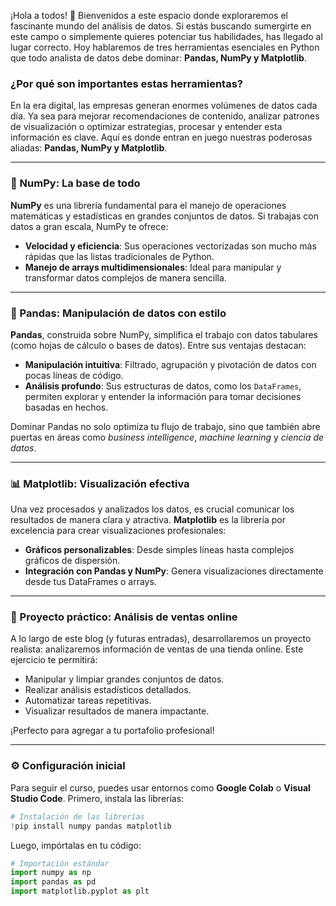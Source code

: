 ¡Hola a todos! 👋 Bienvenidos a este espacio donde exploraremos el fascinante mundo del análisis de datos. Si estás buscando sumergirte en este campo o simplemente quieres potenciar tus habilidades, has llegado al lugar correcto. Hoy hablaremos de tres herramientas esenciales en Python que todo analista de datos debe dominar: **Pandas, NumPy y Matplotlib**. 

### ¿Por qué son importantes estas herramientas?

En la era digital, las empresas generan enormes volúmenes de datos cada día. Ya sea para mejorar recomendaciones de contenido, analizar patrones de visualización o optimizar estrategias, procesar y entender esta información es clave. Aquí es donde entran en juego nuestras poderosas aliadas: **Pandas, NumPy y Matplotlib**.

---

### 🔢 NumPy: La base de todo

**NumPy** es una librería fundamental para el manejo de operaciones matemáticas y estadísticas en grandes conjuntos de datos. Si trabajas con datos a gran escala, NumPy te ofrece:

- **Velocidad y eficiencia**: Sus operaciones vectorizadas son mucho más rápidas que las listas tradicionales de Python.
- **Manejo de arrays multidimensionales**: Ideal para manipular y transformar datos complejos de manera sencilla.

---

### 🐼 Pandas: Manipulación de datos con estilo

**Pandas**, construida sobre NumPy, simplifica el trabajo con datos tabulares (como hojas de cálculo o bases de datos). Entre sus ventajas destacan:

- **Manipulación intuitiva**: Filtrado, agrupación y pivotación de datos con pocas líneas de código.
- **Análisis profundo**: Sus estructuras de datos, como los `DataFrames`, permiten explorar y entender la información para tomar decisiones basadas en hechos.

Dominar Pandas no solo optimiza tu flujo de trabajo, sino que también abre puertas en áreas como *business intelligence*, *machine learning* y *ciencia de datos*.

---

### 📊 Matplotlib: Visualización efectiva

Una vez procesados y analizados los datos, es crucial comunicar los resultados de manera clara y atractiva. **Matplotlib** es la librería por excelencia para crear visualizaciones profesionales:

- **Gráficos personalizables**: Desde simples líneas hasta complejos gráficos de dispersión.
- **Integración con Pandas y NumPy**: Genera visualizaciones directamente desde tus DataFrames o arrays.

---

### 🚀 Proyecto práctico: Análisis de ventas online

A lo largo de este blog (y futuras entradas), desarrollaremos un proyecto realista: analizaremos información de ventas de una tienda online. Este ejercicio te permitirá:

- Manipular y limpiar grandes conjuntos de datos.
- Realizar análisis estadísticos detallados.
- Automatizar tareas repetitivas.
- Visualizar resultados de manera impactante.

¡Perfecto para agregar a tu portafolio profesional!

---

### ⚙️ Configuración inicial

Para seguir el curso, puedes usar entornos como **Google Colab** o **Visual Studio Code**. Primero, instala las librerías:

```python
# Instalación de las librerías
!pip install numpy pandas matplotlib
```

Luego, impórtalas en tu código:

```python
# Importación estándar
import numpy as np
import pandas as pd
import matplotlib.pyplot as plt
```


